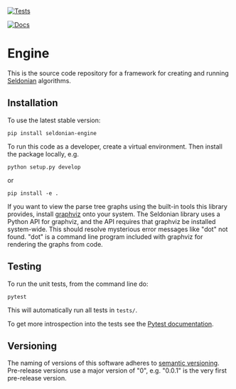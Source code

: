 [![Tests](https://github.com/seldonian-framework/Engine/actions/workflows/test-action.yaml/badge.svg)](https://github.com/seldonian-framework/Engine/actions/workflows/test-action.yaml)

[![Docs](https://github.com/seldonian-framework/Engine/actions/workflows/gh-pages.yaml/badge.svg)](https://github.com/seldonian-framework/Engine/actions/workflows/gh-pages.yaml)

# Engine

This is the source code repository for a framework for creating and running [Seldonian](https://seldonian.cs.umass.edu/) algorithms. 

## Installation

To use the latest stable version:
```
pip install seldonian-engine
```

To run this code as a developer, create a virtual environment. Then install the package locally, e.g. 

```
python setup.py develop
```

or 

```
pip install -e .
```

If you want to view the parse tree graphs using the built-in tools this library provides, install [graphviz](https://graphviz.org/download/) onto your system. The Seldonian library uses a Python API for graphviz, and the API requires that graphviz be installed system-wide. This should resolve mysterious error messages like "dot" not found. "dot" is a command line program included with graphviz for rendering the graphs from code. 

## Testing
To run the unit tests, from the command line do:
```
pytest
```

This will automatically run all tests in `tests/`. 

To get more introspection into the tests see the [Pytest documentation](https://docs.pytest.org/).

## Versioning
The naming of versions of this software adheres to [semantic versioning](https://semver.org/). Pre-release versions use a major version of "0", e.g. "0.0.1" is the very first pre-release version. 
